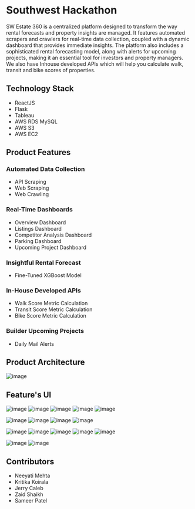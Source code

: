 # Southwest Hackathon
SW Estate 360 is a centralized platform designed to transform the way rental forecasts and property insights are managed. It features automated scrapers and crawlers for real-time data collection, coupled with a dynamic dashboard that provides immediate insights. The platform also includes a sophisticated rental forecasting model, along with alerts for upcoming projects, making it an essential tool for investors and property managers. We also have Inhouse developed APIs which will help you calculate walk, transit and bike scores of properties.

## Technology Stack
- ReactJS
- Flask
- Tableau
- AWS RDS MySQL
- AWS S3
- AWS EC2

## Product Features 

### Automated Data Collection
  - API Scraping
  - Web Scraping
  - Web Crawling
     
### Real-Time Dashboards
  - Overview Dashboard
  - Listings Dashboard
  - Competitor Analysis Dashboard
  - Parking Dashboard
  - Upcoming Project Dashboard
        
### Insightful Rental Forecast
  - Fine-Tuned XGBoost Model

### In-House Developed APIs
  - Walk Score Metric Calculation
  - Transit Score Metric Calculation
  - Bike Score Metric Calculation

### Builder Upcoming Projects
  - Daily Mail Alerts


## Product Architecture
![image](https://github.com/sameer-patel-dev/MCDA-Hackathon-SouthWest-Properties/assets/52646890/39a101f9-64cd-4b4a-b101-64266fd26ef2)





## Feature's UI
![image](https://github.com/sameer-patel-dev/MCDA-Hackathon-SouthWest-Properties/assets/52646890/b812cfbd-c295-4a15-83be-114fd8651937)
![image](https://github.com/sameer-patel-dev/MCDA-Hackathon-SouthWest-Properties/assets/52646890/a021889f-2cc4-4cef-b648-a2afa28a0cf6)
![image](https://github.com/sameer-patel-dev/MCDA-Hackathon-SouthWest-Properties/assets/52646890/e776231b-21c9-40cb-ae4f-7ecd04ca3b85)
![image](https://github.com/sameer-patel-dev/MCDA-Hackathon-SouthWest-Properties/assets/52646890/1fa0a542-79e5-40a9-9bc0-e5efac5fead3)
![image](https://github.com/sameer-patel-dev/MCDA-Hackathon-SouthWest-Properties/assets/52646890/ede5f452-3bce-434b-a060-6f68d0189e0d)





![image](https://github.com/sameer-patel-dev/MCDA-Hackathon-SouthWest-Properties/assets/52646890/43282f55-a82e-4cbd-91ad-3bb32d865973)
![image](https://github.com/sameer-patel-dev/MCDA-Hackathon-SouthWest-Properties/assets/52646890/5cfbf1ca-2396-46bf-a203-b69dcaa76aa9)
![image](https://github.com/sameer-patel-dev/MCDA-Hackathon-SouthWest-Properties/assets/52646890/83e0ec2b-099c-42a5-b833-99de9824e8bd)
![image](https://github.com/sameer-patel-dev/MCDA-Hackathon-SouthWest-Properties/assets/52646890/f1855aaf-e960-4f24-ac16-7f5950f23b8e)


![image](https://github.com/sameer-patel-dev/MCDA-Hackathon-SouthWest-Properties/assets/52646890/b2b63847-fd05-45fb-be5b-0d6b9228d41b)
![image](https://github.com/sameer-patel-dev/MCDA-Hackathon-SouthWest-Properties/assets/52646890/1654e603-7515-42d2-8023-7628fbb36d62)
![image](https://github.com/sameer-patel-dev/MCDA-Hackathon-SouthWest-Properties/assets/52646890/d119ac42-69c9-4fdf-ac9a-83a3ae17aac5)
![image](https://github.com/sameer-patel-dev/MCDA-Hackathon-SouthWest-Properties/assets/52646890/67b794bd-c62c-4650-8641-58811e4130c3)
![image](https://github.com/sameer-patel-dev/MCDA-Hackathon-SouthWest-Properties/assets/52646890/4d0ddff2-6aae-4d2b-a141-cc1c33bb777f)


![image](https://github.com/sameer-patel-dev/MCDA-Hackathon-SouthWest-Properties/assets/52646890/198a40ff-34ee-4a6c-b8a3-bd3c85f211fb)
![image](https://github.com/sameer-patel-dev/MCDA-Hackathon-SouthWest-Properties/assets/52646890/64d3a3fd-e883-4ce8-8e1c-6ab931bc4404)





## Contributors
- Neeyati Mehta
- Kritika Koirala
- Jerry Caleb
- Zaid Shaikh
- Sameer Patel





